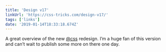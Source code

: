 ```yaml
---
title: 'Design v17'
linkUrl: 'https://css-tricks.com/design-v17/'
tags: ['links'] 
date: '2019-01-14T18:33:18.674Z'
---
```

A great overview of the new [@css](//twitter.com/css) redesign. I’m a huge fan of this version and can’t wait to publish some more on there one day.